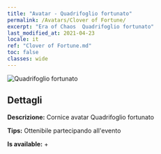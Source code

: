 ```yaml
---
title: "Avatar - Quadrifoglio fortunato"
permalink: /Avatars/Clover of Fortune/
excerpt: "Era of Chaos  Quadrifoglio fortunato"
last_modified_at: 2021-04-23
locale: it
ref: "Clover of Fortune.md"
toc: false
classes: wide
---
```

 ![Quadrifoglio fortunato](/images/a/avatarFrame_96.png)

## Dettagli

 **Descrizione:** Cornice avatar Quadrifoglio fortunato 

 **Tips:** Ottenibile partecipando all'evento 

 **Is available:**  + 

